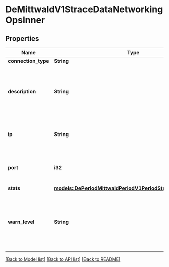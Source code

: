 # DeMittwaldV1StraceDataNetworkingOpsInner

## Properties

Name | Type | Description | Notes
------------ | ------------- | ------------- | -------------
**connection_type** | **String** |  | 
**description** | **String** | A short description of the network connection to provide additional context. | 
**ip** | **String** | IP address to which a connection was established. | 
**port** | **i32** | Port to which a connection was established. | 
**stats** | [**models::DePeriodMittwaldPeriodV1PeriodStracePeriodStatistics**](de.mittwald.v1.strace.Statistics.md) |  | 
**warn_level** | **String** | Alerts when the time, syscall count or occurrence count of this group are abnormal. | 

[[Back to Model list]](../README.md#documentation-for-models) [[Back to API list]](../README.md#documentation-for-api-endpoints) [[Back to README]](../README.md)


